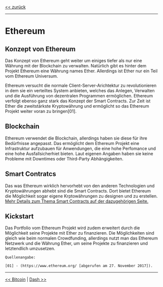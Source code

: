 [<< zurück](02_toc.md)

***

# Ethereum

## Konzept von Ethereum

Das Konzept von Ethereum geht weiter um einiges tiefer als nur eine Währung mit der Blockchain zu verwalten. Natürlich gibt es hinter dem Projekt Ethereum eine Währung names Ether. Allerdings ist Ether nur ein Teil vom Ethereum Universum.

Ethereum versucht die normale Client-Server-Arichtektur zu revolutionieren in dem sie ein verteiltes System anbieten, welches das Anlegen, Verwalten und die Ausführung von dezentralen Programmen ermöglichen. Ethereum verfolgt ebenso ganz stark das Konzept der Smart Contracts. Zur Zeit ist Ether die zweitstärkste Kryptowährung und ermöglicht so das Ethereum Projekt weiter voran zu bringen[01].

## Blockchain

Ethereum verwendet die Blockchain, allerdings haben sie diese für ihre Bedürfnisse angepasst. Das ermöglicht dem Ethereum Projekt eine Infrastruktur aufzubauen für Anwendungen, die eine hohe Perfomance und eine hohe Ausfallsicherhiet bieten. Laut eigenen Angaben haben sie keine Probleme mit Downtimes oder Third-Party Abhängigkeiten.

## Smart Contratcs

Das was Ethereum wirklich hervorhebt von den anderen Technologien und Kryptowährungen abhebt sind die Smart Contracts. Dort bietet Ethereum die Möglichkeit sogar eigene Krptowährungen zu designen und zu erstellen. [Mehr Details zum Thema Smart Contracts auf der dazugehörigen Seite.](...)

## Kickstart

Das Portfolio vom Ethereum Projekt wird zudem erweitert durch die Möglichkeit seine Projekte mit Ether zu finanzieren. Die Möglichkeiten sind gleich wie beim normalen Crowdfunding, allerdings nutzt man das Ethereum Netzwerk und die Währung Ether, um seine Projekte zu finanzieren und letztendlich umzusetzen.

```
Quellenangabe:

[01] - (https://www.ethereum.org/ [abgerufen am 27. November 2017]).

```


***

[<< Bitcoin](05_01_02_bitcoin.md) | [Dash >>](05_01_04_dash.md)
